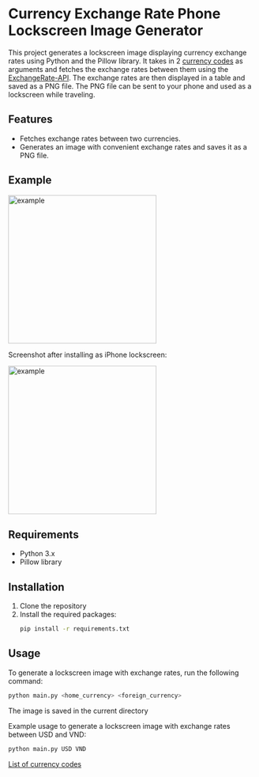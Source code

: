 # Currency Exchange Rate Phone Lockscreen Image Generator

This project generates a lockscreen image displaying currency exchange rates using Python and the Pillow library. It
takes in 2 [currency codes](https://en.wikipedia.org/wiki/ISO_4217#Active_codes_(list_one)) as arguments and fetches the
exchange rates between them using the [ExchangeRate-API](https://www.exchangerate-api.com/). The exchange rates are then
displayed in a table and saved as a PNG file. The PNG file can be sent to your phone and used as a lockscreen while
traveling.

## Features

- Fetches exchange rates between two currencies.
- Generates an image with convenient exchange rates and saves it as a PNG file.

## Example

<img src="readme_examples/example.png" alt="example" width="300"/>

Screenshot after installing as iPhone lockscreen:

<img src="readme_examples/iphone.jpeg" alt="example" width="300"/>


## Requirements

- Python 3.x
- Pillow library

## Installation

1. Clone the repository
2. Install the required packages:
    ```sh
    pip install -r requirements.txt
    ```

## Usage

To generate a lockscreen image with exchange rates, run the following command:

```sh
python main.py <home_currency> <foreign_currency>
```
The image is saved in the current directory

Example usage to generate a lockscreen image with exchange rates between USD and VND:

```sh
python main.py USD VND
```

[List of currency codes](https://en.wikipedia.org/wiki/ISO_4217#Active_codes_(list_one)) 
